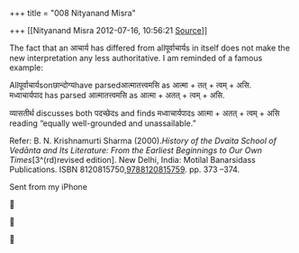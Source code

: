 +++
title = "008 Nityanand Misra"

+++
[[Nityanand Misra	2012-07-16, 10:56:21 [Source](https://groups.google.com/g/bvparishat/c/wnKQBvIQFLo)]]



The fact that an आचार्य has differed from allपूर्वाचार्यs in itself does not make the new interpretation any less authoritative. I am reminded of a famous example:

Allपूर्वाचार्यsonछान्दोग्यhave parsedआत्मातत्त्वमसि as आत्मा + तत् + त्वम् + असि.  
मध्वाचार्यपाद has parsed आत्मातत्त्वमसि as आत्मा + अतत् + त्वम् + असि.

व्यासतीर्थ discusses both पदच्छेदs and finds मध्वाचार्यपादs आत्मा + अतत् + त्वम् + असि reading “equally well-grounded and unassailable.”

Refer: B. N. Krishnamurti Sharma (2000).*History of the Dvaita School of Vedānta and Its Literature: From the Earliest Beginnings to Our Own Times*\[3^(rd)revised edition\]. New Delhi, India: Motilal Banarsidass Publications. ISBN 8120815750,[9788120815759](tel:9788120815759). pp. 373 –374.



  
Sent from my iPhone







